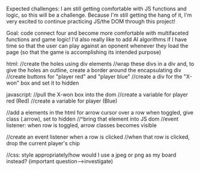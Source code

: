 Expected challenges: I am still getting comfortable with JS functions and logic, so this will be a challenge. Because I'm still getting the hang of it, I'm very excited to continue practicing JS/the DOM through this project!

Goal: code connect four and become more comfortable with multifaceted functions and game logic! I'd also really like to add AI algorithms if I have time so that the user can play against an oponent whenever they load the page (so that the game is accomplishing its intended purpose)

html:
//create the holes using div elements
//wrap these divs in a div and, to give the holes an outline, create a border around the encapsulating div
//create buttons for "player red" and "player blue"
//create a div for the "X-won" box and set it to hidden

javascript:
//pull the X-won box into the dom
//create a variable for player red (Red)
//create a variable for player (Blue)

//add a elements in the html for arrow cursor over a row when toggled, give class (.arrow), set to hidden
//^bring that element into JS dom
//event listener: when row is toggled, arrow classes becomes visible

//create an event listener when a row is clicked
//when that row is clicked, drop the current player's chip

//css: style appropriately/how would I use a jpeg or png as my board instead? (important question-->investigate)
